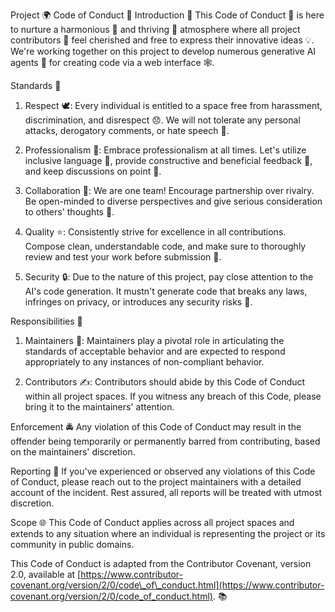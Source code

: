 Project 🌍 Code of Conduct 📜 Introduction 🎉 This Code of Conduct 📝 is here to nurture a harmonious 🤝 and thriving 🚀 atmosphere where all project contributors 🙌 feel cherished and free to express their innovative ideas 💡. We're working together on this project to develop numerous generative AI agents 🤖 for creating code via a web interface 🕸️.

Standards 🌟

1.  Respect 🕊️: Every individual is entitled to a space free from harassment, discrimination, and disrespect 😞. We will not tolerate any personal attacks, derogatory comments, or hate speech 🚫.

2.  Professionalism 🎩: Embrace professionalism at all times. Let's utilize inclusive language 🌈, provide constructive and beneficial feedback 🔄, and keep discussions on point 🎯.

3.  Collaboration 🤲: We are one team! Encourage partnership over rivalry. Be open-minded to diverse perspectives and give serious consideration to others' thoughts 💭.

4.  Quality ⭐: Consistently strive for excellence in all contributions. Compose clean, understandable code, and make sure to thoroughly review and test your work before submission 📝.

5.  Security 🔒: Due to the nature of this project, pay close attention to the AI's code generation. It mustn't generate code that breaks any laws, infringes on privacy, or introduces any security risks 🚫.


Responsibilities 💼

1.  Maintainers 👑: Maintainers play a pivotal role in articulating the standards of acceptable behavior and are expected to respond appropriately to any instances of non-compliant behavior.

2.  Contributors ✍️: Contributors should abide by this Code of Conduct within all project spaces. If you witness any breach of this Code, please bring it to the maintainers' attention.


Enforcement 🚔 Any violation of this Code of Conduct may result in the offender being temporarily or permanently barred from contributing, based on the maintainers' discretion.

Reporting 📮 If you've experienced or observed any violations of this Code of Conduct, please reach out to the project maintainers with a detailed account of the incident. Rest assured, all reports will be treated with utmost discretion.

Scope 🌐 This Code of Conduct applies across all project spaces and extends to any situation where an individual is representing the project or its community in public domains.

This Code of Conduct is adapted from the Contributor Covenant, version 2.0, available at [https://www.contributor-covenant.org/version/2/0/code\_of\_conduct.html](https://www.contributor-covenant.org/version/2/0/code_of_conduct.html). 📚